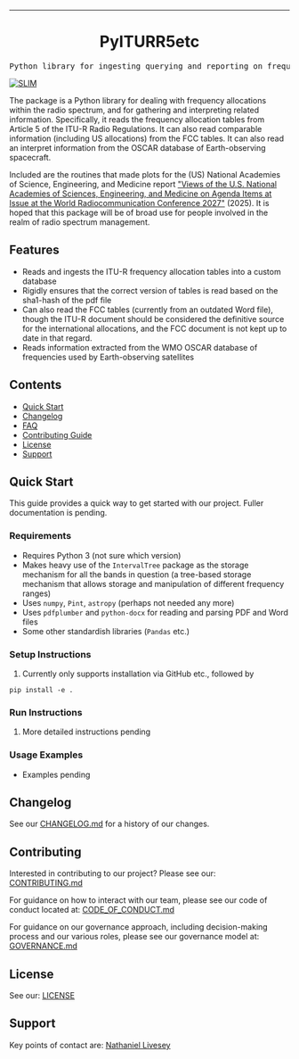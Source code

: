 <!-- Header block for project -->
<hr>

<div align="center">

<!-- [INSERT YOUR LOGO IMAGE HERE (IF APPLICABLE)] -->
<!-- ☝️ Replace with your logo (if applicable) via ![](https://uri-to-your-logo-image) ☝️ -->
<!-- ☝️ If you see logo rendering errors, make sure you're not using indentation, or try an HTML IMG tag -->

<h1 align="center">PyITURR5etc</h1>
<!-- ☝️ Replace with your repo name ☝️ -->

</div>

<pre align="center">Python library for ingesting querying and reporting on frequency allocation tables.</pre>
<!-- ☝️ Replace with a single sentence describing the purpose of your repo / proj ☝️ -->

<!-- Header block for project -->

<!-- [INSERT YOUR BADGES HERE (SEE: https://shields.io)]  -->
[![SLIM](https://img.shields.io/badge/Best%20Practices%20from-SLIM-blue)](https://nasa-ammos.github.io/slim/)
<!-- ☝️ Add badges via: https://shields.io e.g. ![](https://img.shields.io/github/your_chosen_action/your_org/your_repo) ☝️ -->

<!-- [INSERT SCREENSHOT OF YOUR SOFTWARE, IF APPLICABLE] -->

<!-- ☝️ Screenshot of your software (if applicable) via ![](https://uri-to-your-screenshot) ☝️ -->

The package is a Python library for dealing with frequency allocations within the radio spectrum, and for gathering and interpreting related information.  Specifically, it reads the frequency allocation tables from Article 5 of the ITU-R Radio Regulations.  It can also read comparable information (including US allocations) from the FCC tables.  It can also read an interpret information from the OSCAR database of Earth-observing spacecraft.

Included are the routines that made plots for the (US) National Academies of Science, Engineering, and Medicine report ["Views of the U.S. National Academies of Sciences, Engineering, and Medicine on Agenda Items at Issue at the World Radiocommunication Conference 2027"](https://doi.org/10.17226/28596) (2025).  It is hoped that this package will be of broad use for people involved in the realm of radio spectrum management.


<!-- example links>
[Website](INSERT WEBSITE LINK HERE) | [Docs/Wiki](INSERT DOCS/WIKI SITE LINK HERE) | [Discussion Board](INSERT DISCUSSION BOARD LINK HERE) | [Issue Tracker](INSERT ISSUE TRACKER LINK HERE)
-->

## Features

* Reads and ingests the ITU-R frequency allocation tables into a custom database
* Rigidly ensures that the correct version of tables is read based on the sha1-hash of the pdf file
* Can also read the FCC tables (currently from an outdated Word file), though the ITU-R document should be considered the definitive source for the international allocations, and the FCC document is not kept up to date in that regard.
* Reads information extracted from the WMO OSCAR database of frequencies used by Earth-observing satellites

## Contents

* [Quick Start](#quick-start)
* [Changelog](#changelog)
* [FAQ](#frequently-asked-questions-faq)
* [Contributing Guide](#contributing)
* [License](#license)
* [Support](#support)

## Quick Start

This guide provides a quick way to get started with our project.  Fuller documentation is pending.
<!-- Please see our [docs]([INSERT LINK TO DOCS SITE / WIKI HERE]) for a more comprehensive overview. -->

### Requirements

* Requires Python 3 (not sure which version)
* Makes heavy use of the `IntervalTree` package as the storage mechanism for all the bands in question (a tree-based storage mechanism that allows storage and manipulation of different frequency ranges)
* Uses `numpy`, `Pint`, `astropy` (perhaps not needed any more)
* Uses `pdfplumber` and `python-docx` for reading and parsing PDF and Word files
* Some other standardish libraries (`Pandas` etc.)
  
<!-- ☝️ Replace with a numbered list of your requirements, including hardware if applicable ☝️ -->

### Setup Instructions

1. Currently only supports installation via GitHub etc., followed by

```pip install -e .```
   
<!-- ☝️ Replace with a numbered list of how to set up your software prior to running ☝️ -->

### Run Instructions

1. More detailed instructions pending

<!-- ☝️ Replace with a numbered list of your run instructions, including expected results ☝️ -->

### Usage Examples

* Examples pending

<!-- ☝️ Replace with a list of your usage examples, including screenshots if possible, and link to external documentation for details ☝️ -->

<!-- ### Build Instructions (if applicable)

1. [INSERT STEP-BY-STEP BUILD INSTRUCTIONS HERE, WITH OPTIONAL SCREENSHOTS] -->

<!-- ☝️ Replace with a numbered list of your build instructions, including expected results / outputs with optional screenshots ☝️ -->

<!-- ### Test Instructions (if applicable)

1. [INSERT STEP-BY-STEP TEST INSTRUCTIONS HERE, WITH OPTIONAL SCREENSHOTS] -->

<!-- ☝️ Replace with a numbered list of your test instructions, including expected results / outputs with optional screenshots ☝️ -->

## Changelog

See our [CHANGELOG.md](CHANGELOG.md) for a history of our changes.

<!-- See our [releases page]([INSERT LINK TO YOUR RELEASES PAGE]) for our key versioned releases. -->

<!-- ☝️ Replace with links to your changelog and releases page ☝️ -->

<!-- ## Frequently Asked Questions (FAQ)

[INSERT LINK TO FAQ PAGE OR PROVIDE FAQ INLINE HERE] -->

<!-- example link to FAQ PAGE>
Questions about our project? Please see our: [FAQ]([INSERT LINK TO FAQ / DISCUSSION BOARD])
-->

<!-- example FAQ inline format>
1. Question 1
   - Answer to question 1
2. Question 2
   - Answer to question 2
-->

<!-- example FAQ inline with no questions yet>
No questions yet. Propose a question to be added here by reaching out to our contributors! See support section below.
-->

<!-- ☝️ Replace with a list of frequently asked questions from your project, or post a link to your FAQ on a discussion board ☝️ -->

## Contributing


Interested in contributing to our project? Please see our: [CONTRIBUTING.md](CONTRIBUTING.md)

<!-- example inline contributing guide>
1. Create an GitHub issue ticket describing what changes you need (e.g. issue-1)
2. [Fork](INSERT LINK TO YOUR REPO FORK PAGE HERE, e.g. https://github.com/my_org/my_repo/fork) this repo
3. Make your modifications in your own fork
4. Make a pull-request in this repo with the code in your fork and tag the repo owner / largest contributor as a reviewer

**Working on your first pull request?** See guide: [How to Contribute to an Open Source Project on GitHub](https://kcd.im/pull-request)
-->


For guidance on how to interact with our team, please see our code of conduct located at: [CODE_OF_CONDUCT.md](CODE_OF_CONDUCT.md)

For guidance on our governance approach, including decision-making process and our various roles, please see our governance model at: [GOVERNANCE.md](GOVERNANCE.md)

## License

See our: [LICENSE](LICENSE)
<!-- ☝️ Replace with the text of your copyright and license, or directly link to your license file ☝️ -->

## Support

Key points of contact are: [Nathaniel Livesey](mailto:Nathaniel.J.Livesey@jpl.nasa.gov)